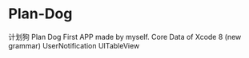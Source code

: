 # Plan-Dog
计划狗 Plan Dog
First APP made by myself.
Core Data of Xcode 8 (new grammar)
UserNotification
UITableView
